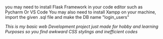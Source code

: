 you may need to install Flask Framework in your code editor such as Pycharm Or VS Code
You may also need to install Xampp on your machine, import the given .sql file and make the DB name "login_users"

*This is my basic web Development project just made for hobby and learning Purposes so you find awkward CSS stylings and inefficient codes*
